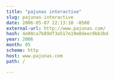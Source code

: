 ```yaml
---
title: "pajunas interactive"
slug: pajunas-interactive
date: 2006-05-07 22:13:10 -0500
external-url: http://www.pajunas.com/
hash: 4e00ca7b89df3a517e19e0deec9bb3bd
year: 2006
month: 05
scheme: http
host: www.pajunas.com
path: /

---
```



